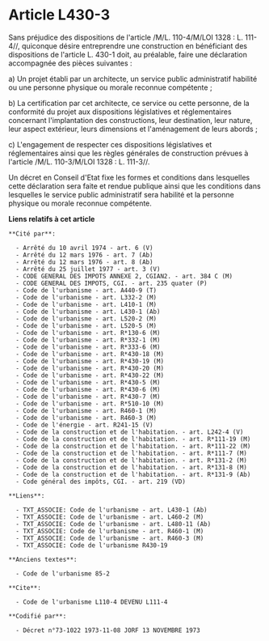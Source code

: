 # Article L430-3

Sans préjudice des dispositions de l'article /M/L. 110-4/M/LOI  1328 : L. 111-4//, quiconque désire entreprendre une
construction en bénéficiant des dispositions de l'article L. 430-1 doit, au préalable, faire une déclaration accompagnée des
pièces suivantes :

a) Un projet établi par un architecte, un service public administratif habilité ou une personne physique ou morale reconnue
compétente ;

b) La certification par cet architecte, ce service ou cette personne, de la conformité du projet aux dispositions
législatives et réglementaires concernant l'implantation des constructions, leur destination, leur nature, leur aspect
extérieur, leurs dimensions et l'aménagement de leurs abords ;

c) L'engagement de respecter ces dispositions législatives et réglementaires ainsi que les règles générales de construction
prévues à l'article /M/L. 110-3/M/LOI  1328 : L. 111-3//.

Un décret en Conseil d'Etat fixe les formes et conditions dans lesquelles cette déclaration sera faite et rendue publique
ainsi que les conditions dans lesquelles le service public administratif sera habilité et la personne physique ou morale
reconnue compétente.

**Liens relatifs à cet article**

	**Cité par**:

	  - Arrêté du 10 avril 1974 - art. 6 (V)
	  - Arrêté du 12 mars 1976 - art. 7 (Ab)
	  - Arrêté du 12 mars 1976 - art. 8 (Ab)
	  - Arrêté du 25 juillet 1977 - art. 3 (V)
	  - CODE GENERAL DES IMPOTS ANNEXE 2, CGIAN2. - art. 384 C (M)
	  - CODE GENERAL DES IMPOTS, CGI. - art. 235 quater (P)
	  - Code de l'urbanisme - art. A440-9 (T)
	  - Code de l'urbanisme - art. L332-2 (M)
	  - Code de l'urbanisme - art. L410-1 (M)
	  - Code de l'urbanisme - art. L430-1 (Ab)
	  - Code de l'urbanisme - art. L520-2 (M)
	  - Code de l'urbanisme - art. L520-5 (M)
	  - Code de l'urbanisme - art. R*130-6 (M)
	  - Code de l'urbanisme - art. R*332-1 (M)
	  - Code de l'urbanisme - art. R*333-6 (M)
	  - Code de l'urbanisme - art. R*430-18 (M)
	  - Code de l'urbanisme - art. R*430-19 (M)
	  - Code de l'urbanisme - art. R*430-20 (M)
	  - Code de l'urbanisme - art. R*430-22 (M)
	  - Code de l'urbanisme - art. R*430-5 (M)
	  - Code de l'urbanisme - art. R*430-6 (M)
	  - Code de l'urbanisme - art. R*430-7 (M)
	  - Code de l'urbanisme - art. R*510-10 (M)
	  - Code de l'urbanisme - art. R460-1 (M)
	  - Code de l'urbanisme - art. R460-3 (M)
	  - Code de l'énergie - art. R241-15 (V)
	  - Code de la construction et de l'habitation. - art. L242-4 (V)
	  - Code de la construction et de l'habitation. - art. R*111-19 (M)
	  - Code de la construction et de l'habitation. - art. R*111-22 (M)
	  - Code de la construction et de l'habitation. - art. R*111-7 (M)
	  - Code de la construction et de l'habitation. - art. R*131-2 (M)
	  - Code de la construction et de l'habitation. - art. R*131-8 (M)
	  - Code de la construction et de l'habitation. - art. R*131-9 (Ab)
	  - Code général des impôts, CGI. - art. 219 (VD)

	**Liens**:

	  - TXT_ASSOCIE: Code de l'urbanisme - art. L430-1 (Ab)
	  - TXT_ASSOCIE: Code de l'urbanisme - art. L460-2 (M)
	  - TXT_ASSOCIE: Code de l'urbanisme - art. L480-11 (Ab)
	  - TXT_ASSOCIE: Code de l'urbanisme - art. R460-1 (M)
	  - TXT_ASSOCIE: Code de l'urbanisme - art. R460-3 (M)
	  - TXT_ASSOCIE: Code de l'urbanisme R430-19

	**Anciens textes**:

	  - Code de l'urbanisme 85-2

	**Cite**:

	  - Code de l'urbanisme L110-4 DEVENU L111-4

	**Codifié par**:

	  - Décret n°73-1022 1973-11-08 JORF 13 NOVEMBRE 1973
